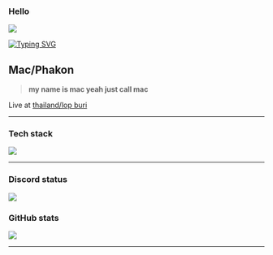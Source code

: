 ### Hello
![](https://komarev.com/ghpvc/?username=Meikouuu&label=Sussy%20profile%20views&color=ff69b4&style=flat)

[![Typing SVG](https://readme-typing-svg.demolab.com?font=Ubuntu&duration=6000&pause=100&color=FD57FF&background=FFFFFF00&multiline=true&repeat=false&width=435&lines=Hello+I'm+Mac)]()

## Mac/Phakon


> **my name is mac yeah just call mac**<br>



Live at [thailand/lop buri](https://www.google.com/maps/place/14.79808,100.65397)<br>

---






### Tech stack

![](https://skillicons.dev/icons?i=ts,js,py,css,go,html&theme=light)



---

### Discord status
![](https://lanyard.cnrad.dev/api/829156179803504670?theme=dark&borderRadius=35px&idleMessage=??)



### GitHub stats
![](https://github-readme-stats.vercel.app/api/top-langs/?username=Meikouuu&theme=tokyonight&hide_border=false&include_all_commits=true&count_private=false&layout=compact)

---










